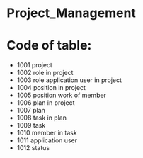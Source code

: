 # Project_Management

# Code of table:
- 1001 project
- 1002 role in project 
- 1003 role application user in project
- 1004 position in project
- 1005 position work of member
- 1006 plan in project
- 1007 plan
- 1008 task in plan
- 1009 task
- 1010 member in task
- 1011 application user
- 1012 status


